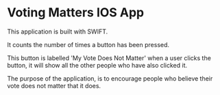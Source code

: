 # Voting Matters IOS App
This application is built with SWIFT.

It counts the number of times a button has been pressed. 

This button is labelled 'My Vote Does Not Matter' when a user clicks the button, it will show all the other people who have also clicked it.

The purpose of the application, is to encourage people who believe their vote does not matter that it does.

